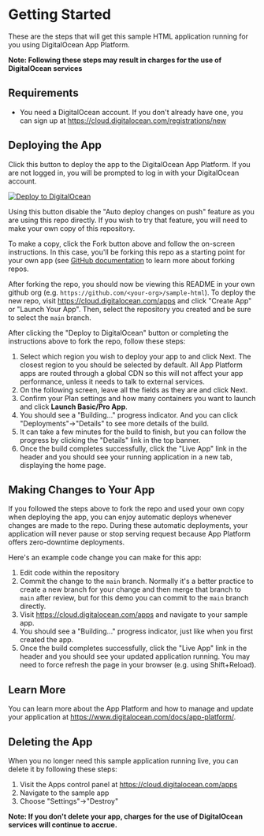 # Getting Started

These are the steps that will get this sample HTML application running for you using DigitalOcean App Platform.

**Note: Following these steps may result in charges for the use of DigitalOcean services**

## Requirements

* You need a DigitalOcean account. If you don't already have one, you can sign up at https://cloud.digitalocean.com/registrations/new
    
## Deploying the App

Click this button to deploy the app to the DigitalOcean App Platform. If you are not logged in, you will be prompted to log in with your DigitalOcean account.

[![Deploy to DigitalOcean](https://www.deploytodo.com/do-btn-blue.svg)](https://cloud.digitalocean.com/apps/new?repo=https://github.com/digitalocean/sample-html/tree/main)

Using this button disable the "Auto deploy changes on push" feature as you are using this repo directly. If you wish to try that feature, you will need to make your own copy of this repository.

To make a copy, click the Fork button above and follow the on-screen instructions. In this case, you'll be forking this repo as a starting point for your own app (see [GitHub documentation](https://docs.github.com/en/github/getting-started-with-github/fork-a-repo) to learn more about forking repos.

After forking the repo, you should now be viewing this README in your own github org (e.g. `https://github.com/<your-org>/sample-html`). To deploy the new repo, visit https://cloud.digitalocean.com/apps and click "Create App" or "Launch Your App". Then, select the repository you created and be sure to select the `main` branch.

After clicking the "Deploy to DigitalOcean" button or completing the instructions above to fork the repo, follow these steps:

1. Select which region you wish to deploy your app to and click Next. The closest region to you should be selected by default. All App Platform apps are routed through a global CDN so this will not affect your app performance, unless it needs to talk to external services.
1. On the following screen, leave all the fields as they are and click Next.
1. Confirm your Plan settings and how many containers you want to launch and click **Launch Basic/Pro App**.
1. You should see a "Building..." progress indicator. And you can click "Deployments"→"Details" to see more details of the build.
1. It can take a few minutes for the build to finish, but you can follow the progress by clicking the "Details" link in the top banner.
1. Once the build completes successfully, click the "Live App" link in the header and you should see your running application in a new tab, displaying the home page.

## Making Changes to Your App

If you followed the steps above to fork the repo and used your own copy when deploying the app, you can enjoy automatic deploys whenever changes are made to the repo. During these automatic deployments, your application will never pause or stop serving request because App Platform offers zero-downtime deployments.

Here's an example code change you can make for this app:

1. Edit code within the repository
1. Commit the change to the `main` branch. Normally it's a better practice to create a new branch for your change and then merge that branch to `main` after review, but for this demo you can commit to the `main` branch directly.
1. Visit https://cloud.digitalocean.com/apps and navigate to your sample app.
1. You should see a "Building..." progress indicator, just like when you first created the app.
1. Once the build completes successfully, click the "Live App" link in the header and you should see your updated application running. You may need to force refresh the page in your browser (e.g. using Shift+Reload).

## Learn More

You can learn more about the App Platform and how to manage and update your application at https://www.digitalocean.com/docs/app-platform/.

## Deleting the App

When you no longer need this sample application running live, you can delete it by following these steps:
1. Visit the Apps control panel at https://cloud.digitalocean.com/apps
1. Navigate to the sample app
1. Choose "Settings"->"Destroy"

**Note: If you don't delete your app, charges for the use of DigitalOcean services will continue to accrue.**
